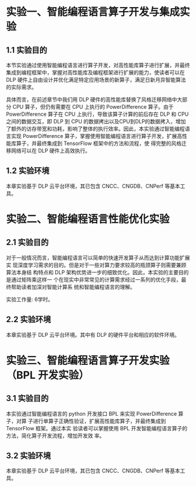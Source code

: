 # 实验一、智能编程语言算子开发与集成实验

## 1.1 实验目的

   本节实验通过使用智能编程语言进行算子开发，对高性能库算子进行扩展，并最终集成到编程框架中，掌握对高性能库及编程框架进行扩展的能力，使读者可以在 DLP 硬件上自由设计并优化满足特定应用场景的新算子，满足日新月异智能算法的实际需求。

   具体而言，在前述章节中我们用 DLP 硬件的高性能库替换了风格迁移网络中大部分 CPU 算子，但仍有需要在 CPU 上执行的 PowerDifference 算子。由于 PowerDifference 算子在 CPU 上执行，导致该算子计算的前后存在 DLP 和 CPU 之间的数据交互，即 DLP 到 CPU 的数据拷出以及CPU到DLP的数据拷入，增加了额外的访存带宽和功耗，影响了整体的执行效率。因此，本实验通过智能编程语言实现 PowerDifference 算子，掌握使用智能编程语言进行算子开发，扩展高性能库算子，并最终集成到 TensorFlow 框架中的方法和流程，使 得完整的风格迁移网络可以在 DLP 硬件上高效执行。

## 1.2 实验环境

   本章实验基于 DLP 云平台环境，其已包含 CNCC、CNGDB、CNPerf 等基本工具。

   
# 实验二、智能编程语言性能优化实验

## 2.1 实验目的

   对于一般情况而言，智能编程语言可以简单的快速开发算子从而达到计算功能扩展实 现深度学习需求的目的。但是对于一些对算力要求较高的瓶颈算子则需要兼顾算法本身结 构特点和 DLP 架构优势进一步的细致优化。因此，本实验的主要目的是通过矩阵乘这样一 个在现实中非常常见的计算需求经过一系列的优化手段，最终帮助读者加深对智能计算系 统和智能编程语言的理解。

   实验工作量: 6学时。

## 2.2 实验环境

   本章实验基于 DLP 云平台环境。其中有 DLP 的硬件平台和相应的软件环境。
   

# 实验三、智能编程语言算子开发实验（BPL 开发实验）

## 3.1 实验目的

   本实验通过智能编程语言的 python 开发接口 BPL 来实现 PowerDifference 算子，对算 子进行单算子正确性验证，扩展高性能库算子，并最终集成到 TensorFlow 框架。通过本实 验读者可以掌握使用 BPL 开发智能编程语言算子的方法，简化算子开发流程，增加开发效 率。

## 3.2 实验环境

   本章实验基于 DLP 云平台环境，其已包含 CNCC、CNGDB、CNPerf 等基本工具。
